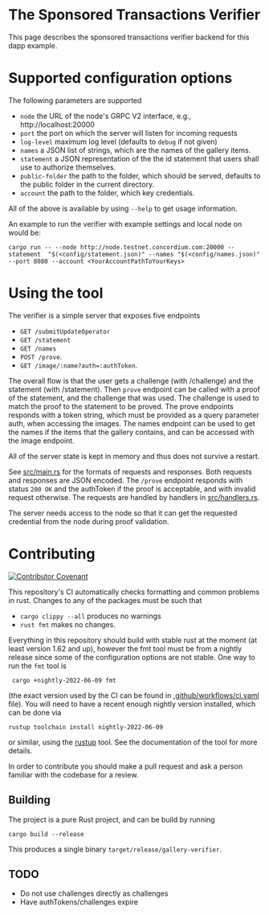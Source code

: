 # The Sponsored Transactions Verifier

This page describes the sponsored transactions verifier backend for this dapp example.

# Supported configuration options

The following parameters are supported
- `node` the URL of the node's GRPC V2 interface, e.g., http://localhost:20000
- `port` the port on which the server will listen for incoming requests
- `log-level` maximum log level (defaults to `debug` if not given)
- `names` a JSON list of strings, which are the names of the gallery items.
- `statement` a JSON representation of the the id statement that users shall use to authorize themselves.
- `public-folder` the path to the folder, which should be served, defaults to the public folder in the current directory.
- `account` the path to the folder, which key credentials.

All of the above is available by using `--help` to get usage information.

An example to run the verifier with example settings and local node on would be:
```
cargo run -- --node http://node.testnet.concordium.com:20000 --statement  "$(<config/statement.json)" --names "$(<config/names.json)" --port 8080 --account <YourAccountPathToYourKeys>
```

# Using the tool

The verifier is a simple server that exposes five endpoints
 - `GET /submitUpdateOperator`
 - `GET /statement`
 - `GET /names`
 - `POST /prove`.
 - `GET /image/:name?auth=:authToken`.

The overall flow is that the user gets a challenge (with /challenge) and the statement  (with /statement).
Then `prove` endpoint can be called with a proof of the statement, and the challenge that was used.
The challenge is used to match the proof to the statement to be proved. The prove endpoints responds with a token string, which must be provided as a query parameter auth, when accessing the images.
The names endpoint can be used to get the names if the items that the gallery contains, and can be accessed with the image endpoint.

All of the server state is kept in memory and thus does not survive a restart.

See [src/main.rs](./src/main.rs) for the formats of requests and responses. Both
requests and responses are JSON encoded. The `/prove` endpoint responds with
status `200 OK` and the authToken if the proof is acceptable, and with invalid request otherwise.
The requests are handled by handlers in [src/handlers.rs](./src/handlers.rs). 

The server needs access to the node so that it can get the requested credential
from the node during proof validation.

# Contributing

[![Contributor Covenant](https://img.shields.io/badge/Contributor%20Covenant-2.0-4baaaa.svg)](https://github.com/Concordium/.github/blob/main/.github/CODE_OF_CONDUCT.md)

This repository's CI automatically checks formatting and common problems in rust.
Changes to any of the packages must be such that
- ```cargo clippy --all``` produces no warnings
- ```rust fmt``` makes no changes.

Everything in this repository should build with stable rust at the moment (at least version 1.62 and up), however the fmt tool must be from a nightly release since some of the configuration options are not stable. One way to run the `fmt` tool is

```shell
 cargo +nightly-2022-06-09 fmt
```
(the exact version used by the CI can be found in [.github/workflows/ci.yaml](https://github.com/Concordium/concordium-misc-tools/blob/main/.github/workflows/ci.yaml) file).
You will need to have a recent enough nightly version installed, which can be done via

```shell
rustup toolchain install nightly-2022-06-09
```
or similar, using the [rustup](https://rustup.rs/) tool. See the documentation of the tool for more details.

In order to contribute you should make a pull request and ask a person familiar with the codebase for a review.

## Building

The project is a pure Rust project, and can be build by running

```shell
cargo build --release
```

This produces a single binary `target/release/gallery-verifier`.


## TODO

- Do not use challenges directly as challenges
- Have authTokens/challenges expire
